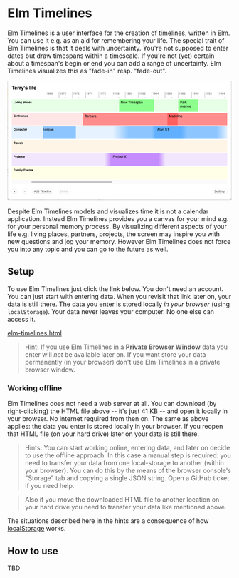 # Elm Timelines

Elm Timelines is a user interface for the creation of timelines, written in [Elm](https://elm-lang.org). You can use it e.g. as an aid for remembering your life. The special trait of Elm Timelines is that it deals with uncertainty. You're not supposed to enter dates but draw timespans within a timescale. If you're not (yet) certain about a timespan's begin or end you can add a range of uncertainty. Elm Timelines visualizes this as "fade-in" resp. "fade-out".

![Elm Timelines](doc/elm-timelines.png)

Despite Elm Timelines models and visualizes time it is not a calendar application. Instead Elm Timelines provides you a canvas for your mind e.g. for your personal memory process. By visualizing different aspects of your life e.g. living places, partners, projects, the screen may inspire you with new questions and jog your memory. However Elm Timelines does not force you into any topic and you can go to the future as well.

## Setup

To use Elm Timelines just click the link below. You don't need an account. You can just start with entering data. When you revisit that link later on, your data is still there. The data you enter is stored locally *in your browser* (using `localStorage`). Your data never leaves your computer. No one else can access it.

[elm-timelines.html](elm-timelines.html)

> Hint: If you use Elm Timelines in a **Private Browser Window** data you enter will *not* be available later on. If you want store your data permanently (in your browser) don't use Elm Timelines in a private browser window.

### Working offline

Elm Timelines does not need a web server at all. You can download (by right-clicking) the HTML file above -- it's just 41 KB -- and open it locally in your browser. No internet required from then on. The same as above applies: the data you enter is stored locally in your browser. If you reopen that HTML file (on your hard drive) later on your data is still there.

> Hints: You can start working online, entering data, and later on decide to use the offline approach. In this case a manual step is required: you need to transfer your data from one local-storage to another (within your browser). You can do this by the means of the browser console's "Storage" tab and copying a single JSON string. Open a GitHub ticket if you need help.

> Also if you move the downloaded HTML file to another location on your hard drive you need to transfer your data like mentioned above.

The situations described here in the hints are a consequence of how [localStorage](https://developer.mozilla.org/en-US/docs/Web/API/Window/localStorage) works.

## How to use

TBD
